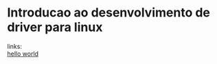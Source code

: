 # Introducao ao desenvolvimento de driver para linux

links: <br> 
[hello world](https://medium.com/@trintaeoitogc/hello-world-linux-kernel-module-a579023a8f84)
